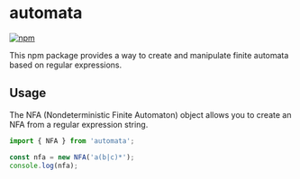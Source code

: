 # automata

[![npm](https://img.shields.io/badge/package%20-%20red?style=for-the-badge&logo=npm&logoColor=white)](https://www.npmjs.com/package/@davnpsh/automata)


This npm package provides a way to create and manipulate finite automata based on regular expressions.

## Usage

The NFA (Nondeterministic Finite Automaton) object allows you to create an NFA from a regular expression string.

```js
import { NFA } from 'automata';

const nfa = new NFA('a(b|c)*');
console.log(nfa);
```